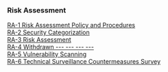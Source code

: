 ### Risk Assessment 

[RA-1 Risk Assessment Policy and Procedures]()<br>
[RA-2 Security Categorization]()<br>
[RA-3 Risk Assessment]()<br>
[RA-4 Withdrawn --- --- --- ---]()<br>
[RA-5 Vulnerability Scanning]()<br>
[RA-6 Technical Surveillance Countermeasures Survey]()<br>